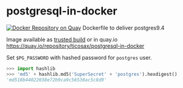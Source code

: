 postgresql-in-docker
====================

[![Docker Repository on Quay](https://quay.io/repository/ticosax/postgresql-in-docker/status "Docker Repository on Quay")](https://quay.io/repository/ticosax/postgresql-in-docker)
Dockerfile to deliver postgres9.4

Image available as [trusted build](https://index.docker.io/u/ticosax/postgresql-in-docker/)
or in quay.io https://quay.io/repository/ticosax/postgresql-in-docker

Set `$PG_PASSWORD` with hashed password for `postgres` user.

```python
>>> import hashlib
>>> 'md5' + hashlib.md5('SuperSecret' + 'postgres').hexdigest()
'md518b44022038e72b9ca9c56530ac5c8d9'
```
